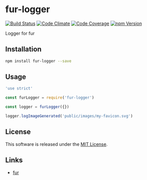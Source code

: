 fur-logger
==========

<!---
This file is generated by ape-tmpl. Do not update manually.
--->

<!-- Badge Start -->
<a name="badges"></a>

[![Build Status][bd_travis_shield_url]][bd_travis_url]
[![Code Climate][bd_codeclimate_shield_url]][bd_codeclimate_url]
[![Code Coverage][bd_codeclimate_coverage_shield_url]][bd_codeclimate_url]
[![npm Version][bd_npm_shield_url]][bd_npm_url]

[bd_repo_url]: https://github.com/fur-labo/fur-logger
[bd_travis_url]: http://travis-ci.org/fur-labo/fur-logger
[bd_travis_shield_url]: http://img.shields.io/travis/fur-labo/fur-logger.svg?style=flat
[bd_travis_com_url]: http://travis-ci.com/fur-labo/fur-logger
[bd_travis_com_shield_url]: https://api.travis-ci.com/fur-labo/fur-logger.svg?token=
[bd_license_url]: https://github.com/fur-labo/fur-logger/blob/master/LICENSE
[bd_codeclimate_url]: http://codeclimate.com/github/fur-labo/fur-logger
[bd_codeclimate_shield_url]: http://img.shields.io/codeclimate/github/fur-labo/fur-logger.svg?style=flat
[bd_codeclimate_coverage_shield_url]: http://img.shields.io/codeclimate/coverage/github/fur-labo/fur-logger.svg?style=flat
[bd_gemnasium_url]: https://gemnasium.com/fur-labo/fur-logger
[bd_gemnasium_shield_url]: https://gemnasium.com/fur-labo/fur-logger.svg
[bd_npm_url]: http://www.npmjs.org/package/fur-logger
[bd_npm_shield_url]: http://img.shields.io/npm/v/fur-logger.svg?style=flat
[bd_standard_url]: http://standardjs.com/
[bd_standard_shield_url]: https://img.shields.io/badge/code%20style-standard-brightgreen.svg

<!-- Badge End -->


<!-- Description Start -->
<a name="description"></a>

Logger for fur

<!-- Description End -->




<!-- Sections Start -->
<a name="sections"></a>

<!-- Section from "doc/guides/01.Installation.md.hbs" Start -->

<a name="section-doc-guides-01-installation-md"></a>
Installation
-----

```bash
npm install fur-logger --save
```


<!-- Section from "doc/guides/01.Installation.md.hbs" End -->

<!-- Section from "doc/guides/02.Usage.md.hbs" Start -->

<a name="section-doc-guides-02-usage-md"></a>
Usage
----

```javascript
'use strict'

const furLogger = require('fur-logger')

const logger = furLogger({})

logger.logImageGenerated('public/images/my-favicon.svg')


```

<!-- Section from "doc/guides/02.Usage.md.hbs" End -->


<!-- Sections Start -->


<!-- LICENSE Start -->
<a name="license"></a>

License
-------
This software is released under the [MIT License](https://github.com/fur-labo/fur-logger/blob/master/LICENSE).

<!-- LICENSE End -->


<!-- Links Start -->
<a name="links"></a>

Links
------

+ [fur][fur_url]

[fur_url]: https://github.com/fur-repo/fur

<!-- Links End -->
